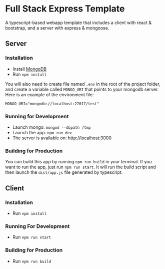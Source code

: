 # Full Stack Express Template

A typescript-based webapp template that includes a client with react & bootstrap, and a server with express & mongoose.

## Server

### Installation

-   Install [MongoDB](http://www.mongodb.org)
-   Run `npm install`

You will also need to create file named `.env` in the root of the project folder, and create a variable called `MONGO_URI` that points to your mongodb server. Here is an example of the environment file:

```env
MONGO_URI="mongodb://localhost:27017/test"
```

### Running for Development

-   Launch mongo: `mongod --dbpath /tmp`
-   Launch the app: `npm run dev`
-   The server is available on: [http://localhost:3000](http://localhost:3000)

### Building for Production

You can build this app by running `npm run build` in your terminal. If you want to run the app, just run `npm run start`. It will run the build script and then launch the `dist/app.js` file generated by typescript.

## Client

### Installation

-   Run `npm install`

### Running For Development

-   Run `npm run start`

### Building for Production

-   Run `npm run build`
